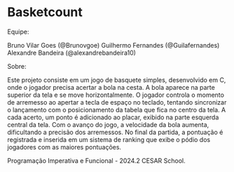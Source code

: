 # Basketcount

Equipe:

Bruno Vilar Goes (@Brunovgoe)
Guilhermo Fernandes (@Guilafernandes)
Alexandre Bandeira (@alexandrebandeira10)

Sobre:

Este projeto consiste em um jogo de basquete simples, desenvolvido em C, onde o jogador precisa acertar a bola na cesta. A bola aparece na parte superior da tela e se move horizontalmente. O jogador controla o momento de arremesso ao apertar a tecla de espaço no teclado, tentando sincronizar o lançamento com o posicionamento da tabela que fica no centro da tela. A cada acerto, um ponto é adicionado ao placar, exibido na parte esquerda central da tela. Com o avanço do jogo, a velocidade da bola aumenta, dificultando a precisão dos arremessos. No final da partida, a pontuação é registrada e inserida em um sistema de ranking que exibe o pódio dos jogadores com as maiores pontuações.

Programação Imperativa e Funcional - 2024.2
CESAR School.
